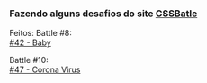 ### Fazendo alguns desafios do site [CSSBatle](https://cssbattle.dev/)

Feitos:
Battle #8:</br>
  [#42 - Baby](https://codepen.io/gblcintra/pen/bGrvNMy)</br>

Battle #10:</br>
  [#47 - Corona Virus](https://codepen.io/gblcintra/pen/MWEYeLa)</br>

